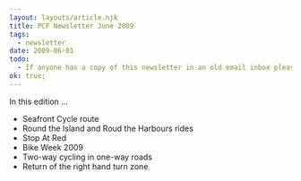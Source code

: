 ```yaml
---
layout: layouts/article.njk
title: PCF Newsletter June 2009
tags:
  - newsletter
date: 2009-06-01
todo:
  - If anyone has a copy of this newsletter in an old email inbox please let us know!
ok: true;
---
```


In this edition ...

*   Seafront Cycle route
*   Round the Island and Roud the Harbours rides
*   Stop At Red
*   Bike Week 2009
*   Two-way cycling in one-way roads
*   Return of the right hand turn zone
